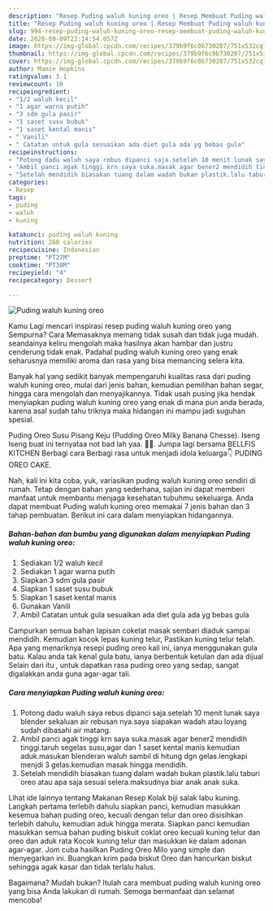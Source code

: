 ```yaml
---
description: "Resep Puding waluh kuning oreo | Resep Membuat Puding waluh kuning oreo Yang Enak Dan Lezat"
title: "Resep Puding waluh kuning oreo | Resep Membuat Puding waluh kuning oreo Yang Enak Dan Lezat"
slug: 994-resep-puding-waluh-kuning-oreo-resep-membuat-puding-waluh-kuning-oreo-yang-enak-dan-lezat
date: 2020-09-09T22:14:54.057Z
image: https://img-global.cpcdn.com/recipes/379b9f6c0b730207/751x532cq70/puding-waluh-kuning-oreo-foto-resep-utama.jpg
thumbnail: https://img-global.cpcdn.com/recipes/379b9f6c0b730207/751x532cq70/puding-waluh-kuning-oreo-foto-resep-utama.jpg
cover: https://img-global.cpcdn.com/recipes/379b9f6c0b730207/751x532cq70/puding-waluh-kuning-oreo-foto-resep-utama.jpg
author: Mamie Hopkins
ratingvalue: 3.1
reviewcount: 10
recipeingredient:
- "1/2 waluh kecil"
- "1 agar warna putih"
- "3 sdm gula pasir"
- "1 saset susu bubuk"
- "1 saset kental manis"
- " Vanili"
- " Catatan untuk gula sesuaikan ada diet gula ada yg bebas gula"
recipeinstructions:
- "Potong dadu waluh saya rebus dipanci saja.setelah 10 menit lunak saya blender sekaluan air rebusan nya.saya siapakan wadah atau loyang sudah dibasahi air matang."
- "Ambil panci agak tinggi krn saya suka.masak agar bener2 mendidih tinggi.taruh segelas susu,agar dan 1 saset kental manis kemudian aduk.masukan blenderan waluh sambil di hitung dgn gelas.lengkapi menjdi 3 gelas.kemudian masak hingga mendidih."
- "Setelah mendidih biasakan tuang dalam wadah bukan plastik.lalu taburi oreo atau apa saja sesuai selera.maksudnya biar anak anak suka."
categories:
- Resep
tags:
- puding
- waluh
- kuning

katakunci: puding waluh kuning 
nutrition: 268 calories
recipecuisine: Indonesian
preptime: "PT27M"
cooktime: "PT38M"
recipeyield: "4"
recipecategory: Dessert

---
```



![Puding waluh kuning oreo](https://img-global.cpcdn.com/recipes/379b9f6c0b730207/751x532cq70/puding-waluh-kuning-oreo-foto-resep-utama.jpg)

Kamu Lagi mencari inspirasi resep puding waluh kuning oreo yang Sempurna? Cara Memasaknya memang tidak susah dan tidak juga mudah. seandainya keliru mengolah maka hasilnya akan hambar dan justru cenderung tidak enak. Padahal puding waluh kuning oreo yang enak seharusnya memiliki aroma dan rasa yang bisa memancing selera kita.

Banyak hal yang sedikit banyak mempengaruhi kualitas rasa dari puding waluh kuning oreo, mulai dari jenis bahan, kemudian pemilihan bahan segar, hingga cara mengolah dan menyajikannya. Tidak usah pusing jika hendak menyiapkan puding waluh kuning oreo yang enak di mana pun anda berada, karena asal sudah tahu triknya maka hidangan ini mampu jadi suguhan spesial.

Puding Oreo Susu Pisang Keju (Pudding Oreo Milky Banana Chesse). Iseng Iseng buat ini ternyataa not bad lah yaa. 🤭🤭. Jumpa lagi bersama BELLFIS KITCHEN Berbagi cara Berbagi rasa untuk menjadi idola keluarga👇 PUDING OREO CAKE.


Nah, kali ini kita coba, yuk, variasikan puding waluh kuning oreo sendiri di rumah. Tetap dengan bahan yang sederhana, sajian ini dapat memberi manfaat untuk membantu menjaga kesehatan tubuhmu sekeluarga. Anda dapat membuat Puding waluh kuning oreo memakai 7 jenis bahan dan 3 tahap pembuatan. Berikut ini cara dalam menyiapkan hidangannya.

<!--inarticleads1-->

##### Bahan-bahan dan bumbu yang digunakan dalam menyiapkan Puding waluh kuning oreo:

1. Sediakan 1/2 waluh kecil
1. Sediakan 1 agar warna putih
1. Siapkan 3 sdm gula pasir
1. Siapkan 1 saset susu bubuk
1. Siapkan 1 saset kental manis
1. Gunakan  Vanili
1. Ambil  Catatan untuk gula sesuaikan ada diet gula ada yg bebas gula


Campurkan semua bahan lapisan cokelat masak sembari diaduk sampai mendidih. Kemudian kocok lepas kuning telur, Pastikan kuning telur telah. Apa yang menariknya resepi puding oreo kali ini, ianya menggunakan gula batu. Kalau anda tak kenal gula batu, ianya berbentuk ketulan dan ada dijual Selain dari itu , untuk dapatkan rasa puding oreo yang sedap, sangat digalakkan anda guna agar-agar tali. 

<!--inarticleads2-->

##### Cara menyiapkan Puding waluh kuning oreo:

1. Potong dadu waluh saya rebus dipanci saja.setelah 10 menit lunak saya blender sekaluan air rebusan nya.saya siapakan wadah atau loyang sudah dibasahi air matang.
1. Ambil panci agak tinggi krn saya suka.masak agar bener2 mendidih tinggi.taruh segelas susu,agar dan 1 saset kental manis kemudian aduk.masukan blenderan waluh sambil di hitung dgn gelas.lengkapi menjdi 3 gelas.kemudian masak hingga mendidih.
1. Setelah mendidih biasakan tuang dalam wadah bukan plastik.lalu taburi oreo atau apa saja sesuai selera.maksudnya biar anak anak suka.


Lihat ide lainnya tentang Makanan Resep Kolak biji salak labu kuning. Langkah pertama terlebih dahulu siapkan panci, kemudian masukkan kesemua bahan puding oreo, kecuali dengan telur dan oreo disisihkan terlebih dahulu, kemudian aduk hingga merata. Siapkan panci kemudian masukkan semua bahan puding biskuit coklat oreo kecuali kuning telur dan oreo dan aduk rata Kocok kuning telur dan masukkan ke dalam adonan agar-agar. Jom cuba hasilkan Puding Oreo Milo yang simple dan menyegarkan ini. Buangkan krim pada biskut Oreo dan hancurkan biskut sehingga agak kasar dan tidak terlalu halus. 

Bagaimana? Mudah bukan? Itulah cara membuat puding waluh kuning oreo yang bisa Anda lakukan di rumah. Semoga bermanfaat dan selamat mencoba!
